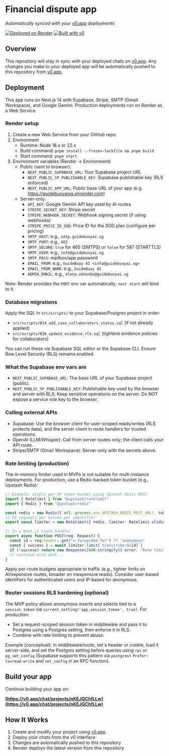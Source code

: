 ﻿# Financial dispute app

*Automatically synced with your [v0.app](https://v0.app) deployments*

[![Deployed on Render](https://img.shields.io/badge/Deployed%20on-Render-blue?style=for-the-badge&logo=render)](https://guidebuoyaisg.onrender.com)
[![Built with v0](https://img.shields.io/badge/Built%20with-v0.app-black?style=for-the-badge)](https://v0.app/chat/projects/nKEJQChfLLw)

## Overview

This repository will stay in sync with your deployed chats on [v0.app](https://v0.app).
Any changes you make to your deployed app will be automatically pushed to this repository from [v0.app](https://v0.app).

## Deployment

This app runs on Next.js 14 with Supabase, Stripe, SMTP (Gmail Workspace), and Google Gemini. Production deployments run on Render as a Web Service.

### Render setup

1. Create a new Web Service from your GitHub repo.
2. Environment
   - Runtime: Node 18.x or 22.x
   - Build command: `pnpm install --frozen-lockfile && pnpm build`
   - Start command: `pnpm start`
3. Environment variables (Render → Environment)
   - Public (sent to browser):
     - `NEXT_PUBLIC_SUPABASE_URL`: Your Supabase project URL
     - `NEXT_PUBLIC_SP_PUBLISHABLE_KEY`: Supabase publishable key (RLS enforced)
     - `NEXT_PUBLIC_APP_URL`: Public base URL of your app (e.g. https://guidebuoyaisg.onrender.com)
   - Server-only:
     - `API_KEY`: Google Gemini API key used by AI routes
     - `STRIPE_SECRET_KEY`: Stripe secret
     - `STRIPE_WEBHOOK_SECRET`: Webhook signing secret (if using webhooks)
     - `STRIPE_PRICE_ID_SGD`: Price ID for the SGD plan (configure per pricing)
     - `SMTP_HOST`: e.g., `smtp.guidebuoyai.sg`
     - `SMTP_PORT`: e.g., `465`
     - `SMTP_SECURE`: `true` for 465 (SMTPS) or `false` for 587 (STARTTLS)
     - `SMTP_USER`: e.g., `info@guidebuoyai.sg`
     - `SMTP_PASS`: mailbox/app password
     - `EMAIL_FROM`: e.g., `GuideBuoy AI <info@guidebuoyai.sg>`
     - `EMAIL_FROM_NAME`: e.g., `GuideBuoy AI`
     - `ADMIN_EMAIL`: e.g., `elena.okhonko@guidebuoyai.sg`

Note: Render provides the `PORT` env var automatically; `next start` will bind to it.

### Database migrations

Apply the SQL in `src/scripts/` to your Supabase/Postgres project in order:

- `src/scripts/014_add_case_collaborators_status.sql` (if not already applied)
- `src/scripts/016_update_evidence_rls.sql` (tightens evidence policies for collaborators)

You can run these via Supabase SQL editor or the Supabase CLI. Ensure Row Level Security (RLS) remains enabled.

### What the Supabase env vars are

- `NEXT_PUBLIC_SUPABASE_URL`: The base URL of your Supabase project (public).
- `NEXT_PUBLIC_SP_PUBLISHABLE_KEY`: Publishable key used by the browser and server with RLS. Keep sensitive operations on the server. Do NOT expose a service role key to the browser.

### Calling external APIs

- Supabase: Use the browser client for user-scoped reads/writes (RLS protects data), and the server client in route handlers for trusted operations.
- OpenAI (LLM/Whisper): Call from server routes only; the client calls your API route.
- Stripe/SMTP (Gmail Workspace): Server-only with the secrets above.

### Rate limiting (production)

The in-memory limiter used in MVPs is not suitable for multi-instance deployments. For production, use a Redis-backed token bucket (e.g., Upstash Redis):

```ts
// Example: simple per-IP token bucket using Upstash Redis REST
import { Ratelimit } from "@upstash/ratelimit"
import { Redis } from "@upstash/redis"

const redis = new Redis({ url: process.env.UPSTASH_REDIS_REST_URL!, token: process.env.UPSTASH_REDIS_REST_TOKEN! })
// 60 requests per minute per identifier
export const limiter = new Ratelimit({ redis, limiter: Ratelimit.slidingWindow(60, "1 m") })

// In a Next.js route handler
export async function POST(req: Request) {
  const id = req.headers.get("x-forwarded-for") ?? "anonymous"
  const { success } = await limiter.limit(`transcribe:${id}`)
  if (!success) return new Response(JSON.stringify({ error: "Rate limited" }), { status: 429 })
  // continue with work...
}
```

Apply per-route budgets appropriate to traffic (e.g., tighter limits on AI/expensive routes, broader on inexpensive reads). Consider user-based identifiers for authenticated users and IP-based for anonymous.

### Router sessions RLS hardening (optional)

The MVP policy allows anonymous inserts and selects tied to a `session_token` via `current_setting('app.session_token', true)`. For production:

- Set a request-scoped session token in middleware and pass it to Postgres using a Postgres setting, then enforce it in RLS.
- Combine with rate limiting to prevent abuse.

Example (conceptual): in middleware/route, set a header or cookie, load it server-side, and set the Postgres setting before queries using `rpc` or `pg_set_config` (Supabase supports this pattern via `postgrest` `Prefer: tx=read-write` and `set_config` in an RPC function).

## Build your app

Continue building your app on:

**[https://v0.app/chat/projects/nKEJQChfLLw](https://v0.app/chat/projects/nKEJQChfLLw)**

## How It Works

1. Create and modify your project using [v0.app](https://v0.app)
2. Deploy your chats from the v0 interface
3. Changes are automatically pushed to this repository
4. Render deploys the latest version from this repository

